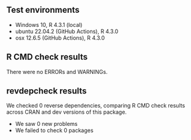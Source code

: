 ## Test environments
* Windows 10, R 4.3.1 (local)
* ubuntu 22.04.2 (GitHub Actions), R 4.3.0
* osx 12.6.5 (GitHub Actions), R 4.3.0

## R CMD check results
There were no ERRORs and WARNINGs.

## revdepcheck results

We checked 0 reverse dependencies, comparing R CMD check results across CRAN and dev versions of this package.

 * We saw 0 new problems
 * We failed to check 0 packages